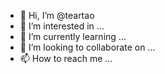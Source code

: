 - 👋 Hi, I’m @teartao
- 👀 I’m interested in ...
- 🌱 I’m currently learning ...
- 💞️ I’m looking to collaborate on ...
- 📫 How to reach me ...

<!---
teartao/teartao is a ✨ special ✨ repository because its `README.md` (this file) appears on your GitHub profile.
You can click the Preview link to take a look at your changes.
--->

